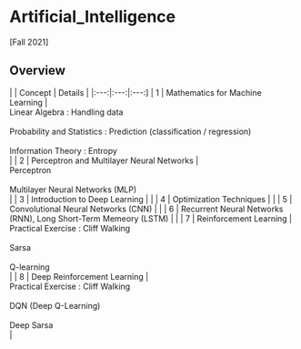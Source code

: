 # Artificial_Intelligence
[Fall 2021]

## Overview
|  | Concept | Details |
|:---:|:---:|:---:]
| 1 | Mathematics for Machine Learning | <br> Linear Algebra : Handling data <br> <br> Probability and Statistics : Prediction (classification / regression) <br> <br> Information Theory : Entropy <br>  |
| 2 | Perceptron and Multilayer Neural Networks | <br> Perceptron <br> <br> Multilayer Neural Networks (MLP) <br>  |
| 3 | Introduction to Deep Learning  | |
| 4 | Optimization Techniques  | |
| 5 | Convolutional Neural Networks (CNN)  | |
| 6 | Recurrent Neural Networks (RNN), Long Short-Term Memeory (LSTM)  | |
| 7 | Reinforcement Learning | <br> Practical Exercise : Cliff Walking <br> <br> Sarsa <br> <br> Q-learning <br>  |
| 8 | Deep Reinforcement Learning | <br> Practical Exercise : Cliff Walking <br> <br> DQN (Deep Q-Learning) <br> <br> Deep Sarsa <br>  |
